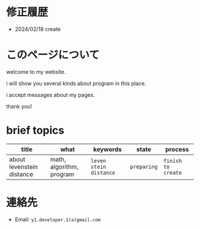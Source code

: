 # 修正履歴

- 2024/02/18 create

# このページについて
welcome to my website.

i will show you several kinds about program in this place.

i accept messages about my pages.

thank you!

# brief topics

|title|what|keywords|state|process|
|---|---|---|---|---|
|about levenstein distance|math, algorithm, program|`leven stein distance`|`preparing`|`finish to create`|

# 連絡先

- Email: `y1.developer.1(a)gmail.com`